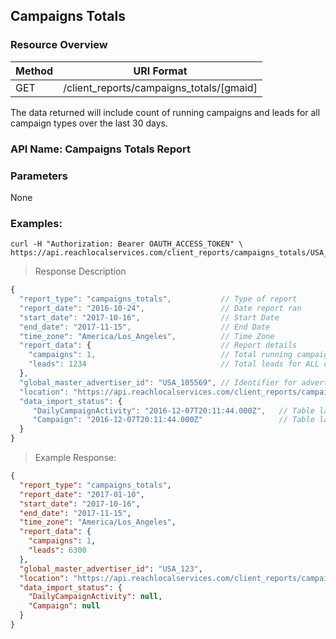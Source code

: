 ## Campaigns Totals

### Resource Overview

| Method | URI Format |
|---|---|
| GET | /client_reports/campaigns_totals/[gmaid] |

The data returned will include count of running campaigns and leads for all campaign types over the last 30 days.
### API Name: Campaigns Totals Report
### Parameters

None

### Examples:

```
curl -H "Authorization: Bearer OAUTH_ACCESS_TOKEN" \
https://api.reachlocalservices.com/client_reports/campaigns_totals/USA_105569
```

> Response Description

```javascript
{
  "report_type": "campaigns_totals",           // Type of report
  "report_date": "2016-10-24",                 // Date report ran
  "start_date": "2017-10-16",                  // Start Date
  "end_date": "2017-11-15",                    // End Date
  "time_zone": "America/Los_Angeles",          // Time Zone
  "report_data": {                             // Report details
    "campaigns": 1,                            // Total running campaigns
    "leads": 1234                              // Total leads for ALL campaigns
  },
  "global_master_advertiser_id": "USA_105569", // Identifier for advertiser
  "location": "https://api.reachlocalservices.com/client_reports/campaigns_totals/USA_105569", // URL location of this report
  "data_import_status": {
     "DailyCampaignActivity": "2016-12-07T20:11:44.000Z",   // Table last updated
     "Campaign": "2016-12-07T20:11:44.000Z"                 // Table last updated
  }
}
```

> Example Response:

```json
{
  "report_type": "campaigns_totals",
  "report_date": "2017-01-10",
  "start_date": "2017-10-16",
  "end_date": "2017-11-15",
  "time_zone": "America/Los_Angeles",
  "report_data": {
    "campaigns": 1,
    "leads": 6300
  },
  "global_master_advertiser_id": "USA_123",
  "location": "https://api.reachlocalservices.com/client_reports/campaigns_totals/USA_123",
  "data_import_status": {
    "DailyCampaignActivity": null,
    "Campaign": null
  }
}
```
